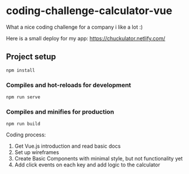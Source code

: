 # coding-challenge-calculator-vue

What a nice coding challenge for a company i like a lot :)

Here is a small deploy for my app:
https://chuckulator.netlify.com/

## Project setup
```
npm install
```

### Compiles and hot-reloads for development
```
npm run serve
```

### Compiles and minifies for production
```
npm run build
```

Coding process:

1. Get Vue.js introduction and read basic docs 
2. Set up wireframes
3. Create Basic Components with minimal style, but not functionality yet
4. Add click events on each key and add logic to the calculator



